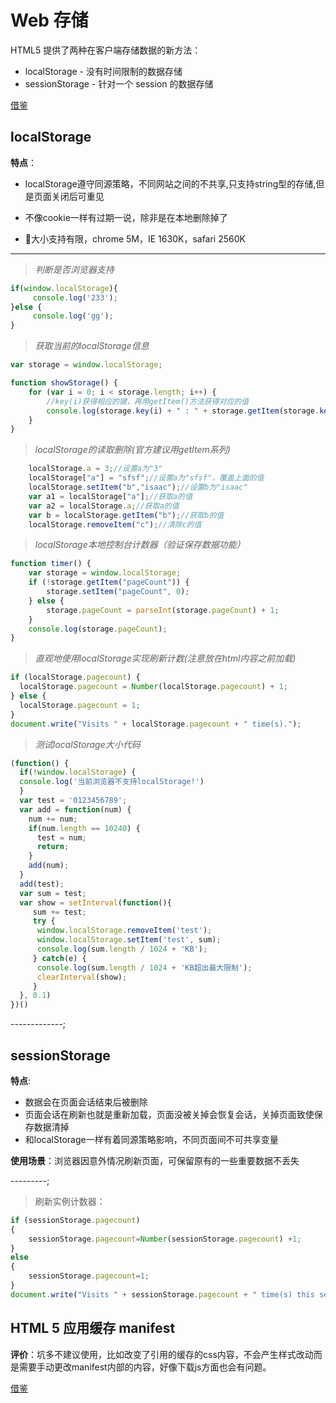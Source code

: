 # Web 存储

HTML5 提供了两种在客户端存储数据的新方法：

* localStorage - 没有时间限制的数据存储
* sessionStorage - 针对一个 session 的数据存储

[借鉴](http://www.w3school.com.cn/html5/html_5_webstorage.asp)

## localStorage

__特点__：

* localStorage遵守同源策略，不同网站之间的不共享,只支持string型的存储,但是页面关闭后可重见

* 不像cookie一样有过期一说，除非是在本地删除掉了

* 大小支持有限，chrome 5M，IE 1630K，safari 2560K

--------------
>_判断是否浏览器支持_

``` js
if(window.localStorage){
     console.log('233');
}else {
     console.log('gg');
}
```

>_获取当前的localStorage信息_

``` js
var storage = window.localStorage;

function showStorage() {
    for (var i = 0; i < storage.length; i++) {
        //key(i)获得相应的键，再用getItem()方法获得对应的值
        console.log(storage.key(i) + " : " + storage.getItem(storage.key(i)) + "<br>");
    }
}
```

>_localStorage的读取删除(官方建议用getItem系列)_

``` js
    localStorage.a = 3;//设置a为"3"
    localStorage["a"] = "sfsf";//设置a为"sfsf"，覆盖上面的值
    localStorage.setItem("b","isaac");//设置b为"isaac"
    var a1 = localStorage["a"];//获取a的值
    var a2 = localStorage.a;//获取a的值
    var b = localStorage.getItem("b");//获取b的值
    localStorage.removeItem("c");//清除c的值
```

>_localStorage本地控制台计数器（验证保存数据功能）_

``` js
function timer() {
    var storage = window.localStorage;
    if (!storage.getItem("pageCount")) {
        storage.setItem("pageCount", 0);
    } else {
        storage.pageCount = parseInt(storage.pageCount) + 1;
    }
    console.log(storage.pageCount);
}
```

>_直观地使用localStorage实现刷新计数(注意放在html内容之前加载)_

``` js
if (localStorage.pagecount) {
  localStorage.pagecount = Number(localStorage.pagecount) + 1;
} else {
  localStorage.pagecount = 1;
}
document.write("Visits " + localStorage.pagecount + " time(s).");
```

>_测试localStorage大小代码_

``` js
(function() {
  if(!window.localStorage) {
  console.log('当前浏览器不支持localStorage!')
  }
  var test = '0123456789';
  var add = function(num) {
    num += num;
    if(num.length == 10240) {
      test = num;
      return;
    }
    add(num);
  }
  add(test);
  var sum = test;
  var show = setInterval(function(){
     sum += test;
     try {
      window.localStorage.removeItem('test');
      window.localStorage.setItem('test', sum);
      console.log(sum.length / 1024 + 'KB');
     } catch(e) {
      console.log(sum.length / 1024 + 'KB超出最大限制');
      clearInterval(show);
     }
  }, 0.1)
})()
```

-------------;

## sessionStorage

__特点__:

* 数据会在页面会话结束后被删除
* 页面会话在刷新也就是重新加载，页面没被关掉会恢复会话，关掉页面致使保存数据清掉
* 和localStorage一样有着同源策略影响，不同页面间不可共享变量

__使用场景__：浏览器因意外情况刷新页面，可保留原有的一些重要数据不丢失

---------;

>刷新实例计数器：

``` js
if (sessionStorage.pagecount)
{
    sessionStorage.pagecount=Number(sessionStorage.pagecount) +1;
}
else
{
    sessionStorage.pagecount=1;
}
document.write("Visits " + sessionStorage.pagecount + " time(s) this session.");
```

## HTML 5 应用缓存 manifest

__评价__：坑多不建议使用，比如改变了引用的缓存的css内容，不会产生样式改动而是需要手动更改manifest内部的内容，好像下载js方面也会有问题。

[借鉴](http://blog.sina.com.cn/s/blog_70a3539f0101eqns.html)
